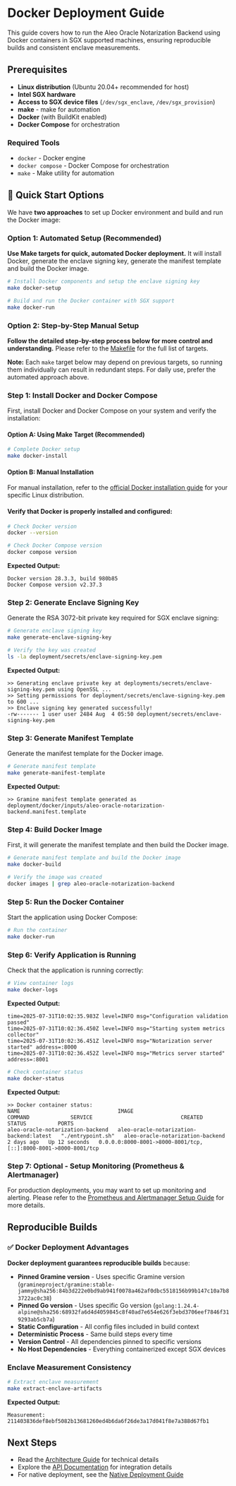 # Docker Deployment Guide

This guide covers how to run the Aleo Oracle Notarization Backend using Docker containers in SGX supported machines, ensuring reproducible builds and consistent enclave measurements.

## Prerequisites

- **Linux distribution** (Ubuntu 20.04+ recommended for host)
- **Intel SGX hardware**
- **Access to SGX device files** (`/dev/sgx_enclave`, `/dev/sgx_provision`)
- **make** - make for automation
- **Docker** (with BuildKit enabled)
- **Docker Compose** for orchestration

### Required Tools
- `docker` - Docker engine
- `docker compose` - Docker Compose for orchestration
- `make` - Make utility for automation

## 🚀 Quick Start Options

We have **two approaches** to set up Docker environment and build and run the Docker image:

### Option 1: Automated Setup (Recommended)
**Use Make targets for quick, automated Docker deployment.** It will install Docker, generate the enclave signing key, generate the manifest template and build the Docker image.

```bash
# Install Docker components and setup the enclave signing key
make docker-setup

# Build and run the Docker container with SGX support
make docker-run
```

### Option 2: Step-by-Step Manual Setup
**Follow the detailed step-by-step process below for more control and understanding.** 
Please refer to the [Makefile](../deployment/docker/Makefile) for the full list of targets.

**Note:** Each `make` target below may depend on previous targets, so running them individually can result in redundant steps. For daily use, prefer the automated approach above.

### Step 1: Install Docker and Docker Compose

First, install Docker and Docker Compose on your system and verify the installation:

#### Option A: Using Make Target (Recommended)
```bash
# Complete Docker setup
make docker-install
```

#### Option B: Manual Installation
For manual installation, refer to the [official Docker installation guide](https://docs.docker.com/engine/install/) for your specific Linux distribution.

#### Verify that Docker is properly installed and configured:

```bash
# Check Docker version
docker --version

# Check Docker Compose version
docker compose version
```

**Expected Output:**
```
Docker version 28.3.3, build 980b85
Docker Compose version v2.37.3
```

### Step 2: Generate Enclave Signing Key

Generate the RSA 3072-bit private key required for SGX enclave signing:

```bash
# Generate enclave signing key
make generate-enclave-signing-key

# Verify the key was created
ls -la deployment/secrets/enclave-signing-key.pem
```

**Expected Output:**
```
>> Generating enclave private key at deployments/secrets/enclave-signing-key.pem using OpenSSL ...
>> Setting permissions for deployment/secrets/enclave-signing-key.pem to 600 ...
>> Enclave signing key generated successfully!
-rw------- 1 user user 2484 Aug  4 05:50 deployment/secrets/enclave-signing-key.pem
```

### Step 3: Generate Manifest Template

Generate the manifest template for the Docker image.

```bash
# Generate manifest template
make generate-manifest-template
```

**Expected Output:**
```
>> Gramine manifest template generated as deployment/docker/inputs/aleo-oracle-notarization-backend.manifest.template
```

### Step 4: Build Docker Image
First, it will generate the manifest template and then build the Docker image.

```bash
# Generate manifest template and build the Docker image
make docker-build

# Verify the image was created
docker images | grep aleo-oracle-notarization-backend
```

### Step 5: Run the Docker Container

Start the application using Docker Compose:

```bash
# Run the container
make docker-run

```

### Step 6: Verify Application is Running

Check that the application is running correctly:

```bash
# View container logs
make docker-logs
```

**Expected Output:**
```
time=2025-07-31T10:02:35.983Z level=INFO msg="Configuration validation passed"
time=2025-07-31T10:02:36.450Z level=INFO msg="Starting system metrics collector"
time=2025-07-31T10:02:36.451Z level=INFO msg="Notarization server started" address=:8000
time=2025-07-31T10:02:36.452Z level=INFO msg="Metrics server started" address=:8001
```

```bash
# Check container status
make docker-status
```

**Expected Output:**
```
>> Docker container status:
NAME                               IMAGE                                     COMMAND             SERVICE                            CREATED      STATUS          PORTS
aleo-oracle-notarization-backend   aleo-oracle-notarization-backend:latest   "./entrypoint.sh"   aleo-oracle-notarization-backend   2 days ago   Up 12 seconds   0.0.0.0:8000-8001->8000-8001/tcp, [::]:8000-8001->8000-8001/tcp
```


### Step 7: Optional - Setup Monitoring (Prometheus & Alertmanager)

For production deployments, you may want to set up monitoring and alerting. Please refer to the [Prometheus and Alertmanager Setup Guide](monitoring-setup-guide.md) for more details.

## Reproducible Builds

### ✅ Docker Deployment Advantages

**Docker deployment guarantees reproducible builds** because:

- **Pinned Gramine version** - Uses specific Gramine version (`gramineproject/gramine:stable-jammy@sha256:84b3d222e0bd9ab941f0078a462af0dbc5518156b99b147c10a7b83722ac0c38`)
- **Pinned Go version** - Uses specific Go version (`golang:1.24.4-alpine@sha256:68932fa6d4d4059845c8f40ad7e654e626f3ebd3706eef7846f319293ab5cb7a`)
- **Static Configuration** - All config files included in build context
- **Deterministic Process** - Same build steps every time
- **Version Control** - All dependencies pinned to specific versions
- **No Host Dependencies** - Everything containerized except SGX devices

### Enclave Measurement Consistency
```bash
# Extract enclave measurement
make extract-enclave-artifacts
```

**Expected Output:**
```
Measurement: 211403836def8ebf5082b13681260ed4b6da6f26de3a17d041f8e7a388d67fb1
```

## Next Steps

- Read the [Architecture Guide](architecture.md) for technical details
- Explore the [API Documentation](api-documentation.md) for integration details
- For native deployment, see the [Native Deployment Guide](native-deployment-guide.md) 
